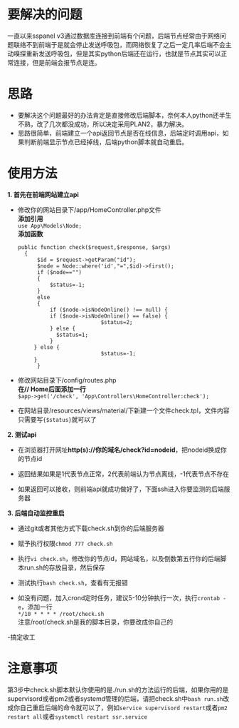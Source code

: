 # 要解决的问题
一直以来sspanel v3通过数据库连接到前端有个问题，后端节点经常由于网络问题联络不到前端于是就会停止发送呼吸包，而网络恢复了之后一定几率后端不会主动嗅探重新发送呼吸包，但是其实python后端还在运行，也就是节点其实可以正常连接，但是前端会报节点是连。

# 思路
- 要解决这个问题最好的办法肯定是直接修改后端脚本，奈何本人python还半生不熟，改了几次都没成功，所以决定采用PLAN2，暴力解决。
- 思路很简单，前端建立一个api返回节点是否在线信息，后端定时调用api，如果判断前端显示节点已经掉线，后端python脚本就自动重启。

# 使用方法
**1. 首先在前端网站建立api**
- 修改你的网站目录下/app/HomeController.php文件<br>**添加引用**<br> `use App\Models\Node;`<br>**添加函数**<br>
  ```
  public function check($request,$response, $args)
	{
		$id = $request->getParam("id");
		$node = Node::where('id',"=",$id)->first();
		if ($node=="")
		{
			$status=-1;
		}
		else
		{
			if ($node->isNodeOnline() !== null) {
            if ($node->isNodeOnline() == false) {
							$status=2;
            } else {
              $status=1;
            }
       } else {
							$status=-1;
       }
		}
    ```

- 修改网站目录下/config/routes.php<br>**在// Home后面添加一行**<br>`$app->get('/check', 'App\Controllers\HomeController:check');`

- 在网站目录/resources/views/material/下新建一个文件check.tpl，文件内容只需要写`{$status}`就可以了

**2. 测试api**
- 在浏览器打开网址**http(s)://你的域名/check?id=nodeid**，把nodeid换成你的节点id

- 返回结果如果是1代表节点正常，2代表前端认为节点离线，-1代表节点不存在

- 如果返回可以接收，则前端api就成功做好了，下面ssh进入你要监测的后端服务器

**3. 后端自动监控重启**
- 通过git或者其他方式下载check.sh到你的后端服务器

- 赋予执行权限`chmod 777 check.sh`

- 执行`vi check.sh`，修改你的节点id，网站域名，以及倒数第五行你的后端脚本run.sh的存放目录，然后保存

- 测试执行`bash check.sh`，查看有无报错

- 如没有问题，加入crond定时任务，建议5-10分钟执行一次，执行`crontab -e`，添加一行<br>`*/10 * * * * /root/check.sh`<br>注意/root/check.sh是我的脚本目录，你要改成你自己的

-搞定收工

# 注意事项
第3步中check.sh脚本默认你使用的是./run.sh的方法运行的后端，如果你用的是supervisord或者pm2或者systemd管理的后端，请把check.sh中``bash run.sh``改成你自己重启后端的命令就可以了，例如``service supervisord restart``或者``pm2 restart all``或者``systemctl restart ssr.service``
